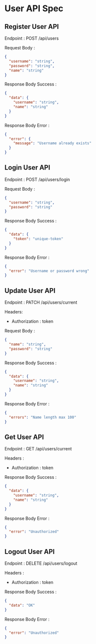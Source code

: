 # User API Spec

## Register User API

Endpoint : POST /api/users

Request Body :

```json
{
  "username": "string",
  "password": "string",
  "name": "string"
}
```

Response Body Success :

```json
{
  "data": {
    "username": "string",
    "name": "string"
  }
}
```

Response Body Error :

```json
{
  "error": {
    "message": "Username already exists"
  }
}

```

## Login User API

Endpoint : POST /api/users/login

Request Body :

```json
{
  "username": "string",
  "password": "string"
}
```

Response Body Success :

```json
{
  "data": {
    "token": "unique-token"
  }
}

```

Response Body Error :

```json
{
  "error": "Username or password wrong"
}

```

## Update User API

Endpoint : PATCH /api/users/current

Headers:

- Authorization : token

Request Body :

```json
{
  "name": "string",
  "password": "string"
}
```

Response Body Success :

```json
{
  "data": {
    "username": "string",
    "name": "string"
  }
}
```

Response Body Error :

```json
{
  "errors": "Name length max 100"
}
```

## Get User API

Endpoint : GET /api/users/current

Headers :

- Authorization : token

Response Body Success :

```json
{
  "data": {
    "username": "string",
    "name": "string"
  }
}
```

Response Body Error :

```json
{
  "error": "Unauthorized"
}
```

## Logout User API

Endpoint : DELETE /api/users/logout

Headers :

- Authorization : token

Response Body Success :

```json
{
  "data": "OK"
}
```

Response Body Error :

```json
{
  "error": "Unauthorized"
}
```